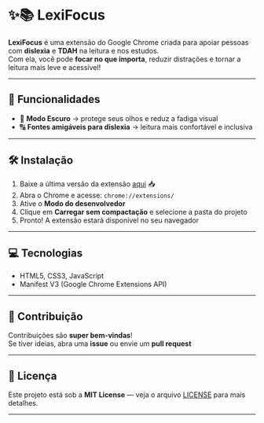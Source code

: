 # ✨📚 LexiFocus  

**LexiFocus** é uma extensão do Google Chrome criada para apoiar pessoas com **dislexia** e **TDAH** na leitura e nos estudos.  
Com ela, você pode **focar no que importa**, reduzir distrações e tornar a leitura mais leve e acessível!  

---

## 🚀 Funcionalidades  
  
- 🌙 **Modo Escuro** → protege seus olhos e reduz a fadiga visual   
- 🔠 **Fontes amigáveis para dislexia** → leitura mais confortável e inclusiva   

---

## 🛠️ Instalação  

1. Baixe a última versão da extensão [aqui](https://github.com/TaisDF/bootcamp2-chrome-ext-taisdf/releases/tag/v1.0.0) 📥  
2. Abra o Chrome e acesse: `chrome://extensions/`  
3. Ative o **Modo do desenvolvedor** 
4. Clique em **Carregar sem compactação** e selecione a pasta do projeto   
5. Pronto! A extensão estará disponível no seu navegador   

---

## 💻 Tecnologias  

- HTML5, CSS3, JavaScript  
- Manifest V3 (Google Chrome Extensions API)  

---

## 🤝 Contribuição  

Contribuições são **super bem-vindas**!  
Se tiver ideias, abra uma **issue** ou envie um **pull request**  

---

## 📝 Licença  

Este projeto está sob a **MIT License** — veja o arquivo [LICENSE](LICENSE) para mais detalhes.  

---

